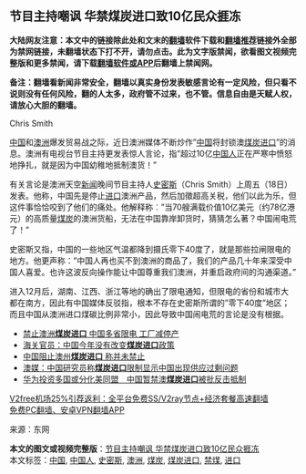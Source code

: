  <h2>节目主持嘲讽 华禁煤炭进口致10亿民众捱冻</h2> <p class="notice"><b>大陆网友注意：本文中的链接除此处和文末的<a href="https://github.com/bannedbook/fanqiang" >翻墙</a>软件下载和<a href="https://github.com/killgcd/justmysocks/blob/master/README.md">翻墙推荐</a>链接外全部为禁网链接，未翻墙状态下打不开，请勿点击。此为文字版禁闻，欲看图文视频完整版和更多禁闻，请下载<a href="https://github.com/bannedbook/fanqiang">翻墙软件或APP</a>后翻墙上禁闻网。</p><p>备注：翻墙看新闻非常安全，翻墙以真实身份发表敏感言论有一定风险，但只看不说则没有任何风险，翻的人太多，政府管不过来，也不管。信息自由是天赋人权，请放心大胆的翻墙。</b></p>  <div class="entry"> <p id="conimg">Chris Smith</p> <p><span class='wp_keywordlink_affiliate'><a href="https://www.bannedbook.org/" title="中国" target="_blank">中国</a></span>和<a href="https://www.bannedbook.org/bnews/tag/%e6%be%b3%e6%b4%b2/" class="st_tag internal_tag" rel="tag" title="标签 澳洲 下的日志">澳洲</a>爆发贸易战之际，近日澳洲媒体不断炒作&#8221;<a href="https://www.bannedbook.org/bnews/tag/%E4%B8%AD%E5%9B%BD/" class="st_tag internal_tag" rel="tag" title="标签 中国 下的日志">中国</a>将封锁澳<a href="https://www.bannedbook.org/bnews/tag/%E7%85%A4%E7%82%AD%E8%BF%9B%E5%8F%A3/" class="st_tag internal_tag" rel="tag" title="标签 煤炭进口 下的日志">煤炭进口</a>&#8221;的消息。澳洲有电视台节目主持更发表惊人言论，指&#8221;超过10亿<a href="https://www.bannedbook.org/bnews/tag/%e4%b8%ad%e5%9b%bd%e4%ba%ba/" class="st_tag internal_tag" rel="tag" title="标签 中国人 下的日志">中国人</a>正在严寒中愤怒地挣扎，就是因为中国幼稚地抵制澳货！&#8221;</p> <p>有关言论是澳洲天空<span class='wp_keywordlink_affiliate'><a href="https://www.bannedbook.org/" title="新闻">新闻</a></span>晚间节目主持人<a href="https://www.bannedbook.org/bnews/tag/%E5%8F%B2%E5%AF%86%E6%96%AF/" class="st_tag internal_tag" rel="tag" title="标签 史密斯 下的日志">史密斯</a>（Chris Smith）上周五（18日）发表。他称，中国先是停止<a href="https://www.bannedbook.org/bnews/tag/%E8%BF%9B%E5%8F%A3/" class="st_tag internal_tag" rel="tag" title="标签 进口 下的日志">进口</a>澳洲产品，然后加徵超高关税，他们以此为乐，但这件事恰恰咬到了他们的痛处。他解释称︰&#8221;当70艘满载价值10亿美元（约78亿港元）的高质量<a href="https://www.bannedbook.org/bnews/tag/%E7%85%A4%E7%82%AD/" class="st_tag internal_tag" rel="tag" title="标签 煤炭 下的日志">煤炭</a>的澳洲货船，无法在中国靠岸卸货时，猜猜怎么著？中国闹电荒了！&#8221;</p>  <p>史密斯又指，中国的一些地区气温都降到摄氏零下40度了，就是那些拉闸限电的地方。他更声称：&#8221;中国人再也买不到澳洲的商品了，我们的产品几十年来深受中国人喜爱。也许这波反向操作能让中国尊重我们澳洲，并重启政府间的沟通渠道。&#8221;</p> <p>进入12月后，湖南、江西、浙江等地的确出了限电通知，但限电的省份和城市大都在南方，因此有中国媒体反驳指，根本不存在史密斯所谓的&#8221;零下40度&#8221;地区；而且中国从澳洲进口煤碳比例非常小，因此导致中国闹电荒的言论是没有根据。</p> <ul class='op-related-articles' title='相关阅读'> <li><a href='https://www.bannedbook.org/bnews/comments/20201218/1449977.html' target='_blank'>禁止澳洲<b>煤炭进口</b> 中国多省限电 工厂减停产</a></li> <li><a href='https://www.bannedbook.org/bnews/baitai/20190306/1092639.html' target='_blank'>海关官员：中国今年没有改变<b>煤炭进口</b>政策</a></li> <li><a href='https://www.bannedbook.org/bnews/headline/20190223/1086441.html' target='_blank'>中国阻止澳州<b>煤炭进口</b> 称并未禁止</a></li> <li><a href='https://www.bannedbook.org/bnews/baitai/20190223/1086247.html' target='_blank'>澳媒：中国研究员称<b>煤炭进口</b>限制显示中国出现供应过剩问题</a></li> <li><a href='https://www.bannedbook.org/bnews/headline/20190222/1085899.html' target='_blank'>华为投资多国或分化美同盟　中国暂禁澳<b>煤炭进口</b>被批反击抵制</a></li> </ul> <p class="texttj"> <a href="https://www.bannedbook.org/forum23/topic22702.html" target="_blank">V2free机场25%引荐返利：全平台免费SS/V2ray节点+经济套餐高速翻墙</a><br/> <a href="https://github.com/bannedbook/fanqiang/wiki/%E7%A6%81%E9%97%BB%E7%BD%91%E5%AE%89%E5%8D%93%E7%BF%BB%E5%A2%99%E6%96%B0%E9%97%BBAPP" target="_blank">免费PC翻墙、安卓VPN翻墙APP</a></p><p> 来源：东网 </p> <a name='sharetosocial'></a>       <div><b>本文的图文或视频完整版</b>：<a href='https://www.bannedbook.org/bnews/cbnews/20201227/1455759.html'>节目主持嘲讽 华禁煤炭进口致10亿民众捱冻</a></div>  </div><!--END ENTRY--> <div class="postfooter"> <div>本文标签：<a href="https://www.bannedbook.org/bnews/tag/%E4%B8%AD%E5%9B%BD/" rel="tag">中国</a>, <a href="https://www.bannedbook.org/bnews/tag/%e4%b8%ad%e5%9b%bd%e4%ba%ba/" rel="tag">中国人</a>, <a href="https://www.bannedbook.org/bnews/tag/%E5%8F%B2%E5%AF%86%E6%96%AF/" rel="tag">史密斯</a>, <a href="https://www.bannedbook.org/bnews/tag/%e6%be%b3%e6%b4%b2/" rel="tag">澳洲</a>, <a href="https://www.bannedbook.org/bnews/tag/%E7%85%A4%E7%82%AD/" rel="tag">煤炭</a>, <a href="https://www.bannedbook.org/bnews/tag/%E7%85%A4%E7%82%AD%E8%BF%9B%E5%8F%A3/" rel="tag">煤炭进口</a>, <a href="https://www.bannedbook.org/bnews/tag/%E7%A6%81%E7%85%A4/" rel="tag">禁煤</a>, <a href="https://www.bannedbook.org/bnews/tag/%E8%BF%9B%E5%8F%A3/" rel="tag">进口</a></div>  </div><!--END POSTFOOTER--> 